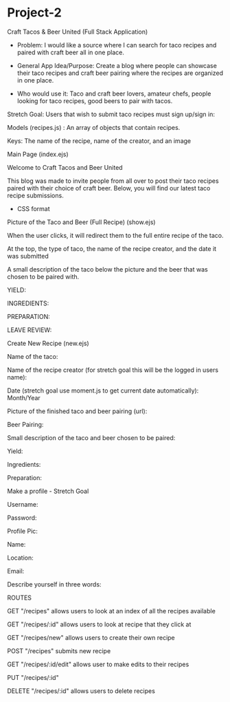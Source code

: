 # Project-2

Craft Tacos & Beer United (Full Stack Application)

* Problem: I would like a source where I can search for taco recipes and paired with craft beer all in one place. 

* General App Idea/Purpose: Create a blog where people can showcase their taco recipes and craft beer pairing where the recipes are organized in one place.

* Who would use it: Taco and craft beer lovers, amateur chefs, people looking for taco recipes, good beers to pair with tacos.

Stretch Goal:  Users that wish to submit taco recipes must sign up/sign in: 

Models (recipes.js) : An array of objects that contain recipes.

Keys: The name of the recipe, name of the creator, and an image

Main Page (index.ejs)

Welcome to Craft Tacos and Beer United

This blog was made to invite people from all over to post their taco recipes paired with their choice of craft beer. Below, you will find our latest taco recipe submissions. 

* CSS format 

Picture of the Taco and Beer (Full Recipe) (show.ejs)

When the user clicks, it will redirect them to the full entire recipe of the taco. 

At the top, the type of taco, the name of the recipe creator, and the date it was submitted 

A small description of the taco below the picture and the beer that was chosen to be paired with. 

YIELD: 

INGREDIENTS: 

PREPARATION:

LEAVE REVIEW:

Create New Recipe (new.ejs)

Name of the taco: 

Name of the recipe creator (for stretch goal this will be the logged in users name): 

Date (stretch goal use moment.js to get current date automatically): Month/Year 

Picture of the finished taco and beer pairing (url):

Beer Pairing: 

Small description of the taco and beer chosen to be paired: 

Yield: 

Ingredients: 

Preparation: 



Make a profile - Stretch Goal

Username:

Password: 

Profile Pic: 

Name: 

Location: 

Email:

Describe yourself in three words: 



ROUTES

GET "/recipes" allows users to look at an index of all the recipes available

GET "/recipes/:id" allows users to look at recipe that they click at

GET "/recipes/new" allows users to create their own recipe

POST "/recipes" submits new recipe

GET "/recipes/:id/edit" allows user to make edits to their recipes

PUT "/recipes/:id" 

DELETE "/recipes/:id" allows users to delete recipes




